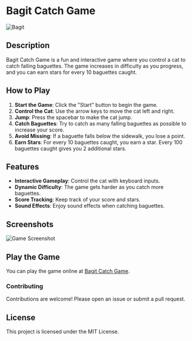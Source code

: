 # Bagit Catch Game

![Bagit](https://emoji.slack-edge.com/T8UPK0YQ3/bagit/130f01dbd0e3f77d.gif)

## Description

Bagit Catch Game is a fun and interactive game where you control a cat to catch falling baguettes. The game increases in difficulty as you progress, and you can earn stars for every 10 baguettes caught.

## How to Play

1. **Start the Game**: Click the "Start" button to begin the game.
2. **Control the Cat**: Use the arrow keys to move the cat left and right.
3. **Jump**: Press the spacebar to make the cat jump.
4. **Catch Baguettes**: Try to catch as many falling baguettes as possible to increase your score.
5. **Avoid Missing**: If a baguette falls below the sidewalk, you lose a point.
6. **Earn Stars**: For every 10 baguettes caught, you earn a star. Every 100 baguettes caught gives you 2 additional stars.

## Features

- **Interactive Gameplay**: Control the cat with keyboard inputs.
- **Dynamic Difficulty**: The game gets harder as you catch more baguettes.
- **Score Tracking**: Keep track of your score and stars.
- **Sound Effects**: Enjoy sound effects when catching baguettes.

## Screenshots

![Game Screenshot](https://bagit.explorium.ninja/screenshot.png)

## Play the Game

You can play the game online at [Bagit Catch Game](https://bagit.explorium.ninja).



### Contributing

Contributions are welcome! Please open an issue or submit a pull request.

## License

This project is licensed under the MIT License.